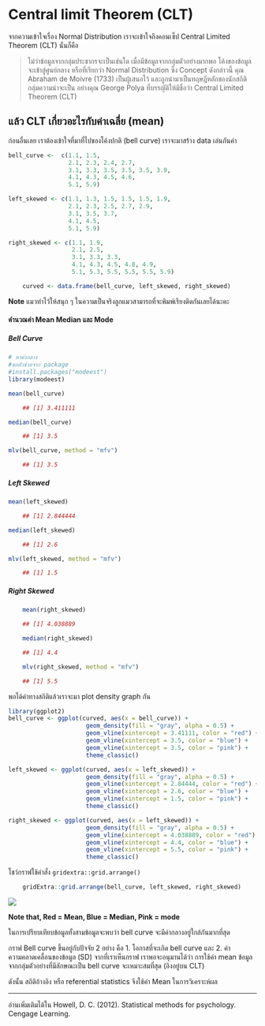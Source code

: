 # Central limit Theorem (CLT)

จากความเข้าใจเรื่อง Normal Distribution เราจะเข้าใจถึงคอนเซ็ป Central Limited Theorem (CLT) นั่นก็คือ

> ไม่ว่าข้อมูลจากกลุ่มประชากรจะเป็นเช่นใด เมื่อมีข้อมูลจากกลุ่มตัวอย่างมากพอ โค้งของข้อมูลจะเข้าสู่ศูนย์กลาง หรือที่เรียกว่า Normal Distribution 
> ซึ่ง Concept ดังกล่าวนี้ คุณ Abraham de Moivre (1733) เป็นผู้เสนอไว้ และถูกนำมาเป็นทฤษฎีหลักของนักสถิติกลุ่มความน่าจะเป็น อย่างคุณ George Polya ที่บรรญัติให้มีชื่อว่า Central Limited Theorem (CLT)

## แล้ว CLT เกี่ยวอะไรกับค่าเฉลี่ย (mean)

ก่อนอื่นเลย เราต้องเข้าใจที่มาที่ไปของโค้งปกติ (bell curve) เราจะมาสร้าง data เล่นกันค่า

``` r
bell_curve <-  c(1.1, 1.5,
                 2.1, 2.3, 2.4, 2.7, 
                 3.1, 3.3, 3.5, 3.5, 3.5, 3.9,
                 4.1, 4.3, 4.5, 4.6,
                 5.1, 5.9)

left_skewed <- c(1.1, 1.3, 1.5, 1.5, 1.5, 1.9,
                 2.1, 2.3, 2.5, 2.7, 2.9,
                 3.1, 3.5, 3.7,
                 4.1, 4.5,
                 5.1, 5.9)

right_skewed <- c(1.1, 1.9,
                  2.1, 2.5,
                  3.1, 3.3, 3.3,
                  4.1, 4.3, 4.5, 4.8, 4.9,
                  5.1, 5.3, 5.5, 5.5, 5.5, 5.9)

    curved <- data.frame(bell_curve, left_skewed, right_skewed)
```

**Note** แมวทำไว้ให้สนุก ๆ ในความเป็นจริงลูกแมวสามารถที่จะพิมพ์เรียงติดกันเลยได้นะคะ

#### คำนวณค่า Mean Median และ Mode

##### Bell Curve

``` r
# หาค่ากลาง
#ขอตัวช่วยจาก package
#install.packages("modeest")
library(modeest)

mean(bell_curve)

    ## [1] 3.411111

median(bell_curve)

    ## [1] 3.5

mlv(bell_curve, method = "mfv")

    ## [1] 3.5
```


##### Left Skewed

``` r
mean(left_skewed)

    ## [1] 2.844444

median(left_skewed)

    ## [1] 2.6

mlv(left_skewed, method = "mfv")

    ## [1] 1.5
```


##### Right Skewed

``` r
    mean(right_skewed)

    ## [1] 4.038889

    median(right_skewed)

    ## [1] 4.4

    mlv(right_skewed, method = "mfv")

    ## [1] 5.5
```

พอได้ค่าทางสถิติแล้วเราจะมา plot density graph กัน

``` r
library(ggplot2)
bell_curve <- ggplot(curved, aes(x = bell_curve)) +
                      geom_density(fill = "gray", alpha = 0.5) +
                      geom_vline(xintercept = 3.41111, color = "red") +
                      geom_vline(xintercept = 3.5, color = "blue") +
                      geom_vline(xintercept = 3.5, color = "pink") +
                      theme_classic()

left_skewed <- ggplot(curved, aes(x = left_skewed)) +
                      geom_density(fill = "gray", alpha = 0.5) +
                      geom_vline(xintercept = 2.84444, color = "red") +
                      geom_vline(xintercept = 2.6, color = "blue") +
                      geom_vline(xintercept = 1.5, color = "pink") +
                      theme_classic()

right_skewed <- ggplot(curved, aes(x = left_skewed)) +
                      geom_density(fill = "gray", alpha = 0.5) +
                      geom_vline(xintercept = 4.038889, color = "red") +
                      geom_vline(xintercept = 4.4, color = "blue") +
                      geom_vline(xintercept = 5.5, color = "pink") +
                      theme_classic()
```


โชว์กราฟใช้คำสั่ง `gridextra::grid.arrange()`

``` r
    gridExtra::grid.arrange(bell_curve, left_skewed, right_skewed)
```

![](docs/CLT_files/figure-markdown_strict/unnamed-chunk-6-1.png)

**Note that, Red = Mean, Blue = Median, Pink = mode**

ในการเปรียบเทียบข้อมูลทั้งสามข้อมูลจะพบว่า bell curve จะมีค่ากลางอยู่ใกล้กันมากที่สุด

กราฟ Bell curve ขึ้นอยู่กับปัจจัย 2 อย่าง คือ 
    1. โอกาสที่จะเกิด bell curve และ 
    2. ค่าความคลาดเคลื่อนของข้อมูล (SD) 
จากที่เราเห็นกราฟ เราพอจะอนุมานได้ว่า การใช้ค่า mean ข้อมูลจากกลุ่มตัวอย่างที่มีลักษณะเป็น bell curve จะเหมาะสมที่สุด (อิงอยู่บน CLT)

ดังนั้น สถิติอ้างอิง หรือ referential statistics จึงใช้ค่า Mean ในการวิเคราะห์ผล


_____________________
อ่านเพิ่มเติมได้ใน Howell, D. C. (2012). Statistical methods for psychology. Cengage Learning.
